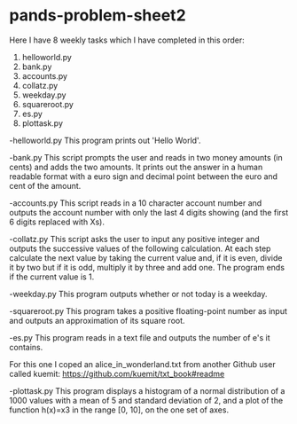 # pands-problem-sheet2

Here I have 8 weekly tasks  which I have completed in this order:

1. helloworld.py
2. bank.py
3. accounts.py
4. collatz.py
5. weekday.py
6. squareroot.py
7. es.py
8. plottask.py


-helloworld.py
This program prints out 'Hello World'.

-bank.py
This script prompts the user and reads in two money amounts (in cents) and adds the two amounts.
It prints out the answer in a human readable format with a euro sign and decimal point between 
the euro and cent of the amount.

-accounts.py
This script reads in a 10 character account number and outputs the account number 
with only the last 4 digits showing (and the first 6 digits replaced with Xs).

-collatz.py
This script asks the user to input any positive integer and outputs the successive values 
of the following calculation. At each step calculate the next value by taking the current value and, 
if it is even, divide it by two but if it is odd, multiply it by three and add one.
The program ends if the current value is 1.

-weekday.py
This program outputs whether or not today is a weekday.

-squareroot.py
This program takes a positive floating-point number 
as input and outputs an approximation of its square root.

-es.py
This program reads in a text file and outputs the number of e's it contains.

For this one I coped an alice_in_wonderland.txt from another Github user called kuemit:
https://github.com/kuemit/txt_book#readme

-plottask.py
This program displays a histogram of a normal distribution of a 1000 values with a mean 
of 5 and standard deviation of 2, and a plot of the function h(x)=x3  in the range [0, 10], 
on the one set of axes.

